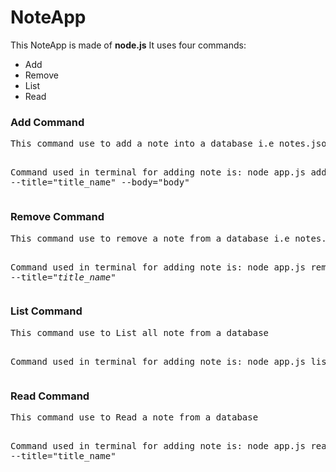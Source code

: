 # NoteApp
This NoteApp is made of <b>node.js</b>
It uses four commands: 
<ul>
  <li>Add</li>
  <li>Remove</li>
  <li>List</li>
  <li>Read</li>
</ul>

<h3> Add Command </h3>
<pre>This command use to add a note into a database i.e notes.json file

 Command used in terminal for adding note is: 
    node app.js add --title="title_name" --body="body" </pre>
 

<h3> Remove Command </h3>
<pre>This command use to remove a note from a database i.e notes.json file

 Command used in terminal for adding note is: 
    node app.js remove --title="<i>title_name</i>" </pre>
    
<h3> List Command </h3>
<pre>This command use to List all note from a database

 Command used in terminal for adding note is: 
    node app.js list </pre>
    
<h3> Read Command </h3>
<pre>This command use to Read a note from a database

 Command used in terminal for adding note is: 
    node app.js read --title="title_name" </pre>
